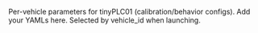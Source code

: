 Per-vehicle parameters for tinyPLC01 (calibration/behavior configs).
Add your YAMLs here. Selected by vehicle_id when launching.
